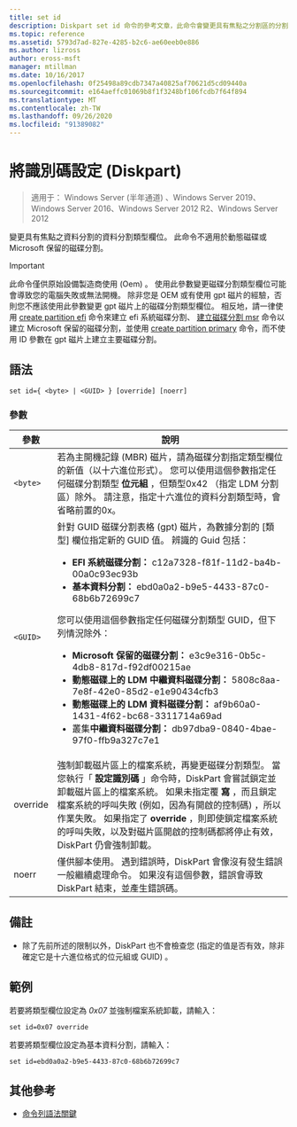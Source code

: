 ```yaml
---
title: set id
description: Diskpart set id 命令的參考文章，此命令會變更具有焦點之分割區的分割區類型欄位。
ms.topic: reference
ms.assetid: 5793d7ad-827e-4285-b2c6-ae60eeb0e886
ms.author: lizross
author: eross-msft
manager: mtillman
ms.date: 10/16/2017
ms.openlocfilehash: 0f25498a89cdb7347a40825af70621d5cd09440a
ms.sourcegitcommit: e164aeffc01069b8f1f3248bf106fcdb7f64f894
ms.translationtype: MT
ms.contentlocale: zh-TW
ms.lasthandoff: 09/26/2020
ms.locfileid: "91389082"
---
```

# <a name="set-id-diskpart"></a>將識別碼設定 (Diskpart) 

> 適用于： Windows Server (半年通道) 、Windows Server 2019、Windows Server 2016、Windows Server 2012 R2、Windows Server 2012

變更具有焦點之資料分割的資料分割類型欄位。 此命令不適用於動態磁碟或 Microsoft 保留的磁碟分割。

> [!IMPORTANT]
> 此命令僅供原始設備製造商使用 (Oem) 。 使用此參數變更磁碟分割類型欄位可能會導致您的電腦失敗或無法開機。 除非您是 OEM 或有使用 gpt 磁片的經驗，否則您不應該使用此參數變更 gpt 磁片上的磁碟分割類型欄位。 相反地，請一律使用 [create partition efi](create-partition-efi.md) 命令來建立 efi 系統磁碟分割、 [建立磁碟分割 msr](create-partition-msr.md) 命令以建立 Microsoft 保留的磁碟分割，並使用 [create partition primary](create-partition-primary.md) 命令，而不使用 ID 參數在 gpt 磁片上建立主要磁碟分割。

## <a name="syntax"></a>語法

```
set id={ <byte> | <GUID> } [override] [noerr]
```

### <a name="parameters"></a>參數

| 參數 | 說明 |
|--|--|
| `<byte>` | 若為主開機記錄 (MBR) 磁片，請為磁碟分割指定類型欄位的新值（以十六進位形式）。 您可以使用這個參數指定任何磁碟分割類型 **位元組** ，但類型0x42 （指定 LDM 分割區）除外。 請注意，指定十六進位的資料分割類型時，會省略前置的0x。 |
| `<GUID>` | 針對 GUID 磁碟分割表格 (gpt) 磁片，為數據分割的 [類型] 欄位指定新的 GUID 值。 辨識的 Guid 包括：<ul><li>**EFI 系統磁碟分割：** c12a7328-f81f-11d2-ba4b-00a0c93ec93b</li><li>**基本資料分割：** ebd0a0a2-b9e5-4433-87c0-68b6b72699c7</li></ul>您可以使用這個參數指定任何磁碟分割類型 GUID，但下列情況除外：<ul><li>**Microsoft 保留的磁碟分割：** e3c9e316-0b5c-4db8-817d-f92df00215ae</li><li>**動態磁碟上的 LDM 中繼資料磁碟分割：** 5808c8aa-7e8f-42e0-85d2-e1e90434cfb3</li><li>**動態磁碟上的 LDM 資料磁碟分割：** af9b60a0-1431-4f62-bc68-3311714a69ad</li><li>叢集**中繼資料磁碟分割：** db97dba9-0840-4bae-97f0-ffb9a327c7e1</li></ul> |
| override | 強制卸載磁片區上的檔案系統，再變更磁碟分割類型。 當您執行「 **設定識別碼** 」命令時，DiskPart 會嘗試鎖定並卸載磁片區上的檔案系統。 如果未指定覆 **寫** ，而且鎖定檔案系統的呼叫失敗 (例如，因為有開啟的控制碼) ，所以作業失敗。 如果指定了 **override** ，則即使鎖定檔案系統的呼叫失敗，以及對磁片區開啟的控制碼都將停止有效，DiskPart 仍會強制卸載。 |
| noerr | 僅供腳本使用。 遇到錯誤時，DiskPart 會像沒有發生錯誤一般繼續處理命令。 如果沒有這個參數，錯誤會導致 DiskPart 結束，並產生錯誤碼。 |

## <a name="remarks"></a>備註

- 除了先前所述的限制以外，DiskPart 也不會檢查您 (指定的值是否有效，除非確定它是十六進位格式的位元組或 GUID) 。

## <a name="examples"></a>範例

若要將類型欄位設定為 *0x07* 並強制檔案系統卸載，請輸入：

```
set id=0x07 override
```

若要將類型欄位設定為基本資料分割，請輸入：

```
set id=ebd0a0a2-b9e5-4433-87c0-68b6b72699c7
```

## <a name="additional-references"></a>其他參考

- [命令列語法關鍵](command-line-syntax-key.md)
